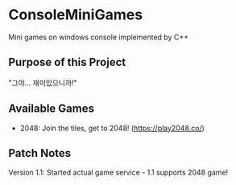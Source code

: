 ﻿# ConsoleMiniGames
Mini games on windows console implemented by C++

## Purpose of this Project
"그야... 재미있으니까!"

## Available Games
* 2048: Join the tiles, get to 2048! (https://play2048.co/)

## Patch Notes
Version 1.1: Started actual game service - 1.1 supports 2048 game!